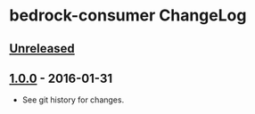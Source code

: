 # bedrock-consumer ChangeLog

## [Unreleased]

## [1.0.0] - 2016-01-31

- See git history for changes.

[Unreleased]: https://github.com/digitalbazaar/bedrock-consumer/compare/1.0.0...HEAD
[1.0.0]: https://github.com/digitalbazaar/bedrock-consumer/compare/0.0.0...1.0.0

